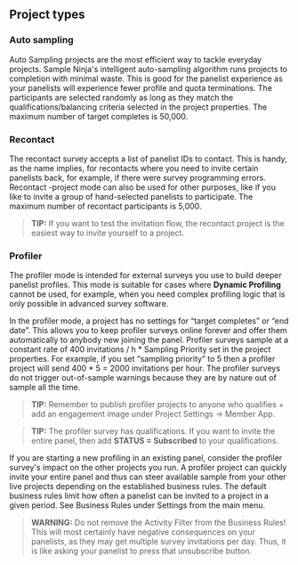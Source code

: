 ## Project types

### Auto sampling
Auto Sampling projects are the most efficient way to tackle everyday projects. Sample Ninja's intelligent auto-sampling algorithm runs projects to completion with minimal waste. This is good for the panelist experience as your panelists will experience fewer profile and quota terminations. The participants are selected randomly as long as they match the qualifications/balancing criteria selected in the project properties. The maximum number of target completes is 50,000.

### Recontact
The recontact survey accepts a list of panelist IDs to contact. This is handy, as the name implies, for recontacts where you need to invite certain panelists back, for example, if there were survey programming errors. Recontact -project mode can also be used for other purposes, like if you like to invite a group of hand-selected panelists to participate. The maximum number of recontact participants is 5,000.

> **TIP:** If you want to test the invitation flow, the recontact project is the easiest way to invite yourself to a project.

### Profiler
The profiler mode is intended for external surveys you use to build deeper panelist profiles. This mode is suitable for cases where **Dynamic Profiling** cannot be used, for example, when you need complex profiling logic that is only possible in advanced survey software. 

In the profiler mode, a project has no settings for “target completes” or “end date”. This allows you to keep profiler surveys online forever and offer them automatically to anybody new joining the panel. Profiler surveys sample at a constant rate of 400 invitations / h * Sampling Priority set in the project properties. For example, if you set “sampling priority” to 5 then a profiler project will send 400 * 5 = 2000 invitations per hour. The profiler surveys do not trigger out-of-sample warnings because they are by nature out of sample all the time.

> **TIP:** Remember to publish profiler projects to anyone who qualifies + add an engagement image under Project Settings -> Member App.

> **TIP:** The profiler survey has qualifications. If you want to invite the entire panel, then add **STATUS = Subscribed** to your qualifications.

If you are starting a new profiling in an existing panel, consider the profiler survey's impact on the other projects you run. A profiler project can quickly invite your entire panel and thus can steer available sample from your other live projects depending on the established business rules. The default business rules limit how often a panelist can be invited to a project in a given period. See Business Rules under Settings from the main menu.

> **WARNING:**  Do not remove the Activity Filter from the Business Rules! This will most certainly have negative consequences on your panelists, as they may get multiple survey invitations per day. Thus, it is like asking your panelist to press that unsubscribe button.
